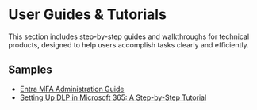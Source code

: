 # User Guides & Tutorials

This section includes step-by-step guides and walkthroughs for technical products,
designed to help users accomplish tasks clearly and efficiently.

## Samples

- [Entra MFA Administration Guide](Entra%20MFA%20Admin%20Guide.md)
- [Setting Up DLP in Microsoft 365: A Step-by-Step Tutorial](MS%20DLP%20365%20Tutorial.md)
